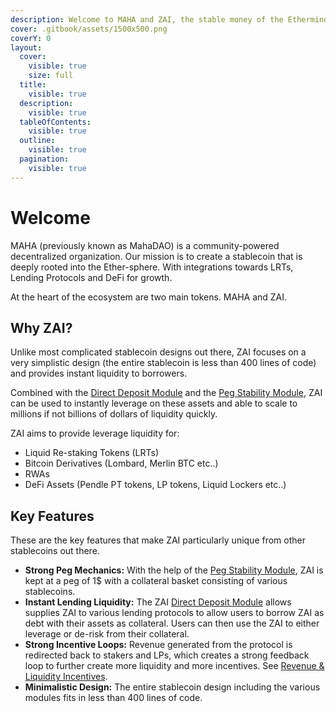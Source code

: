 ```yaml
---
description: Welcome to MAHA and ZAI, the stable money of the Ethermind.
cover: .gitbook/assets/1500x500.png
coverY: 0
layout:
  cover:
    visible: true
    size: full
  title:
    visible: true
  description:
    visible: true
  tableOfContents:
    visible: true
  outline:
    visible: true
  pagination:
    visible: true
---
```


# Welcome

MAHA (previously known as MahaDAO) is a community-powered decentralized organization. Our mission is to create a stablecoin that is deeply rooted into the Ether-sphere. With integrations towards LRTs, Lending Protocols and DeFi for growth.

At the heart of the ecosystem are two main tokens. MAHA and ZAI.

## Why ZAI?

Unlike most complicated stablecoin designs out there, ZAI focuses on a very simplistic design (the entire stablecoin is less than 400 lines of code) and provides instant liquidity to borrowers.

Combined with the [Direct Deposit Module](zai-stablecoin/peg-mechanics/direct-deposit-module-ddm.md) and the [Peg Stability Module](zai-stablecoin/peg-mechanics/), ZAI can be used to instantly leverage on these assets and able to scale to millions if not billions of dollars of liquidity quickly.

ZAI aims to provide leverage liquidity for:

* Liquid Re-staking Tokens (LRTs)
* Bitcoin Derivatives (Lombard, Merlin BTC etc..)
* RWAs
* DeFi Assets (Pendle PT tokens, LP tokens, Liquid Lockers etc..)

## Key Features <a href="#key-features" id="key-features"></a>

These are the key features that make ZAI particularly unique from other stablecoins out there.

* **Strong Peg Mechanics:** With the help of the [Peg Stability Module](zai-stablecoin/peg-mechanics/peg-stablility-module-psm.md), ZAI is kept at a peg of 1$ with a collateral basket consisting of various stablecoins.
* **Instant Lending Liquidity:** The ZAI [Direct Deposit Module](zai-stablecoin/peg-mechanics/direct-deposit-module-ddm.md) allows supplies ZAI to various lending protocols to allow users to borrow ZAI as debt with their assets as collateral. Users can then use the ZAI to either leverage or de-risk from their collateral.
* **Strong Incentive Loops:** Revenue generated from the protocol is redirected back to stakers and LPs, which creates a strong feedback loop to further create more liquidity and more incentives. See [Revenue & Liquidity Incentives](zai-stablecoin/liquidity-incentives.md).
* **Minimalistic Design:** The entire stablecoin design including the various modules fits in less than 400 lines of code.
